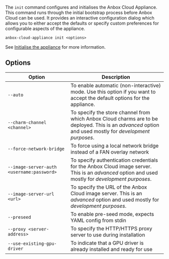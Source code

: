 The `init` command configures and initialises the Anbox Cloud Appliance. This command runs through the initial bootstrap process before Anbox Cloud can be used. It provides an interactive configuration dialog which allows you to either accept the defaults or specify custom preferences for configurable aspects of the appliance. 

    anbox-cloud-appliance init <options>

See [Initialise the appliance](https://discourse.ubuntu.com/t/22681#initialise) for more information.

## Options

|Option | Description |
|-------|-------------|
|`--auto`|To enable automatic (non-interactive) mode. Use this option if you want to accept the default options for the appliance.|
|`--charm-channel <channel>`|To specify the store channel from which Anbox Cloud charms are to be deployed. This is an *advanced* option and used mostly for *development purposes*.|
|`--force-network-bridge`|To force using a local network bridge instead of a FAN overlay network|
|`--image-server-auth <username:password>`|To specify authentication credentials for the Anbox Cloud image server. This is an *advanced* option and used mostly for *development purposes*.|
|`--image-server-url <url>`| To specify the URL of the Anbox Cloud image server. This is an *advanced* option and used mostly for *development purposes*.|
|`--preseed`| To enable pre-seed mode, expects YAML config from stdin|
|`--proxy <server-address>`| To specify the HTTP/HTTPS proxy server to use during installation|
|`--use-existing-gpu-driver`|To indicate that a GPU driver is already installed and ready for use|
